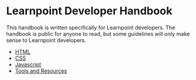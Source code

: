# Learnpoint Developer Handbook

This handbook is written specifically for Learnpoint developers. The handbook is public for anyone to read, but some guidelines will only make sense to Learnpoint developers.

* [HTML](html.md)
* [CSS](css.md)
* [Javascript](javascript.md)
* [Tools and Resources](tools-and-resources.md)
